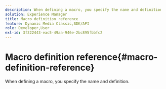 ```yaml
---
description: When defining a macro, you specify the name and definition.
solution: Experience Manager
title: Macro definition reference
feature: Dynamic Media Classic,SDK/API
role: Developer,User
exl-id: 3f322443-eac5-49aa-946e-2bc895fbbfc2
---
```

# Macro definition reference{#macro-definition-reference}

When defining a macro, you specify the name and definition.
